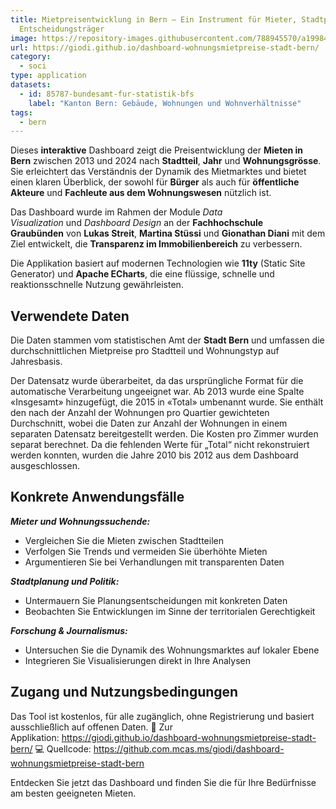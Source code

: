 ```yaml
---
title: Mietpreisentwicklung in Bern – Ein Instrument für Mieter, Stadtplaner und
  Entscheidungsträger
image: https://repository-images.githubusercontent.com/788945570/a1998415-fef9-4518-8a5d-d2937f17edec
url: https://giodi.github.io/dashboard-wohnungsmietpreise-stadt-bern/
category:
  - soci
type: application
datasets:
  - id: 85787-bundesamt-fur-statistik-bfs
    label: "Kanton Bern: Gebäude, Wohnungen und Wohnverhältnisse"
tags:
  - bern
---
```

Dieses **interaktive** Dashboard zeigt die Preisentwicklung der **Mieten in Bern** zwischen 2013 und 2024 nach **Stadtteil**, **Jahr** und **Wohnungsgrösse**. Sie erleichtert das Verständnis der Dynamik des Mietmarktes und bietet einen klaren Überblick, der sowohl für **Bürger** als auch für **öffentliche Akteure** und **Fachleute aus dem Wohnungswesen** nützlich ist.

Das Dashboard wurde im Rahmen der Module *Data Visualization* und *Dashboard Design* an der **Fachhochschule Graubünden** von **Lukas Streit**, **Martina Stüssi** und **Gionathan Diani** mit dem Ziel entwickelt, die **Transparenz im Immobilienbereich** zu verbessern.

Die Applikation basiert auf modernen Technologien wie **11ty** (Static Site Generator) und **Apache ECharts**, die eine flüssige, schnelle und reaktionsschnelle Nutzung gewährleisten.

## Verwendete Daten

Die Daten stammen vom statistischen Amt der **Stadt Bern** und umfassen die durchschnittlichen Mietpreise pro Stadtteil und Wohnungstyp auf Jahresbasis.

Der Datensatz wurde überarbeitet, da das ursprüngliche Format für die automatische Verarbeitung ungeeignet war. Ab 2013 wurde eine Spalte «Insgesamt» hinzugefügt, die 2015 in «Total» umbenannt wurde. Sie enthält den nach der Anzahl der Wohnungen pro Quartier gewichteten Durchschnitt, wobei die Daten zur Anzahl der Wohnungen in einem separaten Datensatz bereitgestellt werden. Die Kosten pro Zimmer wurden separat berechnet. Da die fehlenden Werte für „Total“ nicht rekonstruiert werden konnten, wurden die Jahre 2010 bis 2012 aus dem Dashboard ausgeschlossen.

## Konkrete Anwendungsfälle

***Mieter und Wohnungssuchende:***

* Vergleichen Sie die Mieten zwischen Stadtteilen
* Verfolgen Sie Trends und vermeiden Sie überhöhte Mieten
* Argumentieren Sie bei Verhandlungen mit transparenten Daten

***Stadtplanung und Politik:***

* Untermauern Sie Planungsentscheidungen mit konkreten Daten
* Beobachten Sie Entwicklungen im Sinne der territorialen Gerechtigkeit

***Forschung & Journalismus:***

* Untersuchen Sie die Dynamik des Wohnungsmarktes auf lokaler Ebene
* Integrieren Sie Visualisierungen direkt in Ihre Analysen

## Zugang und Nutzungsbedingungen

Das Tool ist kostenlos, für alle zugänglich, ohne Registrierung und basiert ausschließlich auf offenen Daten. 🔗 Zur Applikation: <https://giodi.github.io/dashboard-wohnungsmietpreise-stadt-bern/> 💻 Quellcode: <https://github.com.mcas.ms/giodi/dashboard-wohnungsmietpreise-stadt-bern>

Entdecken Sie jetzt das Dashboard und finden Sie die für Ihre Bedürfnisse am besten geeigneten Mieten.
